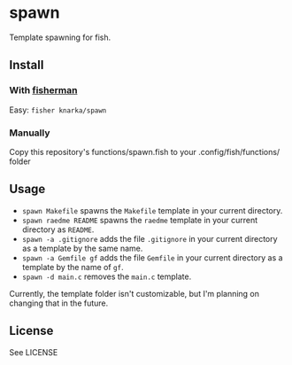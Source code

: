 # spawn
Template spawning for fish.

## Install
### With [fisherman](https://github.com/fisherman/fisherman)
Easy: `fisher knarka/spawn`

### Manually
Copy this repository's functions/spawn.fish to your .config/fish/functions/ folder

## Usage
* `spawn Makefile` spawns the `Makefile` template in your current directory.
* `spawn raedme README` spawns the `raedme` template in your current directory as `README`.
* `spawn -a .gitignore` adds the file `.gitignore` in your current directory as a template by the same name.
* `spawn -a Gemfile gf` adds the file `Gemfile` in your current directory as a template by the name of `gf`.
* `spawn -d main.c` removes the `main.c` template.

Currently, the template folder isn't customizable, but I'm planning on changing that in the future.

## License
See LICENSE
